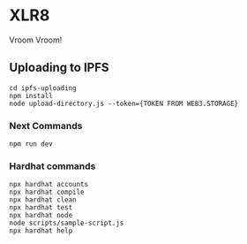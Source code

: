 # XLR8

Vroom Vroom!

## Uploading to IPFS

```
cd ipfs-uploading
npm install
node upload-directory.js --token={TOKEN FROM WEB3.STORAGE}
```

### Next Commands

```shell
npm run dev
```

### Hardhat commands

```shell
npx hardhat accounts
npx hardhat compile
npx hardhat clean
npx hardhat test
npx hardhat node
node scripts/sample-script.js
npx hardhat help
```
